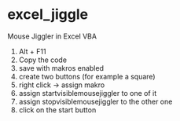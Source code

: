 # excel_jiggle
Mouse Jiggler in Excel VBA

1. Alt + F11
2. Copy the code
3. save with makros enabled
4. create two buttons (for example a square)
5. right click -> assign makro
6. assign startvisiblemousejiggler to one of it
7. assign stopvisiblemousejiggler to the other one
8. click on the start button
